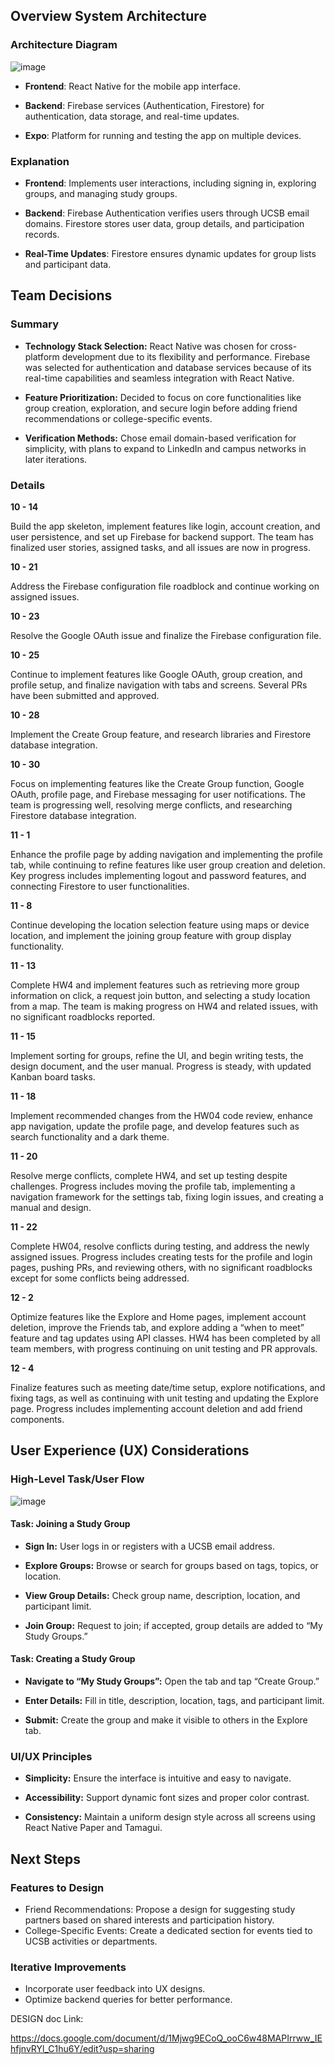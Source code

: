 ## Overview System Architecture ##
### Architecture Diagram ###
![image](https://github.com/user-attachments/assets/98057bd7-6aed-4a05-b62f-7eb73146710c)



- **Frontend**: React Native for the mobile app interface.

- **Backend**: Firebase services (Authentication, Firestore) for authentication, data storage, and real-time updates.

- **Expo**: Platform for running and testing the app on multiple devices.

### Explanation ###
- **Frontend**: Implements user interactions, including signing in, exploring groups, and managing study groups.

- **Backend**: Firebase Authentication verifies users through UCSB email domains. Firestore stores user data, group details, and participation records.

- **Real-Time Updates**: Firestore ensures dynamic updates for group lists and participant data.


## Team Decisions ##
### Summary ###
- **Technology Stack Selection:** React Native was chosen for cross-platform development due to its flexibility and performance. Firebase was selected for authentication and database services because of its real-time capabilities and seamless integration with React Native.

- **Feature Prioritization:** Decided to focus on core functionalities like group creation, exploration, and secure login before adding friend recommendations or college-specific events.

- **Verification Methods:** Chose email domain-based verification for simplicity, with plans to expand to LinkedIn and campus networks in later iterations.

### Details ###

**10 - 14**

Build the app skeleton, implement features like login, account creation, and user persistence, and set up Firebase for backend support. The team has finalized user stories, assigned tasks, and all issues are now in progress.


**10 - 21**

Address the Firebase configuration file roadblock and continue working on assigned issues. 

**10 - 23**

Resolve the Google OAuth issue and finalize the Firebase configuration file.

**10 - 25**

Continue to implement features like Google OAuth, group creation, and profile setup, and finalize navigation with tabs and screens. Several PRs have been submitted and approved.

**10 - 28**

Implement the Create Group feature, and research libraries and Firestore database integration. 

**10 - 30**

Focus on implementing features like the Create Group function, Google OAuth, profile page, and Firebase messaging for user notifications. The team is progressing well, resolving merge conflicts, and researching Firestore database integration.

**11 - 1**

Enhance the profile page by adding navigation and implementing the profile tab, while continuing to refine features like user group creation and deletion. Key progress includes implementing logout and password features, and connecting Firestore to user functionalities.

**11 - 8**

Continue developing the location selection feature using maps or device location, and implement the joining group feature with group display functionality. 

**11 - 13**

Complete HW4 and implement features such as retrieving more group information on click, a request join button, and selecting a study location from a map. The team is making progress on HW4 and related issues, with no significant roadblocks reported.

**11 - 15**

Implement sorting for groups, refine the UI, and begin writing tests, the design document, and the user manual. Progress is steady, with updated Kanban board tasks.

**11 - 18**

Implement recommended changes from the HW04 code review, enhance app navigation, update the profile page, and develop features such as search functionality and a dark theme.

**11 - 20**

Resolve merge conflicts, complete HW4, and set up testing despite challenges. Progress includes moving the profile tab, implementing a navigation framework for the settings tab, fixing login issues, and creating a manual and design.

**11 - 22**

Complete HW04, resolve conflicts during testing, and address the newly assigned issues. Progress includes creating tests for the profile and login pages, pushing PRs, and reviewing others, with no significant roadblocks except for some conflicts being addressed.

**12 - 2**

Optimize features like the Explore and Home pages, implement account deletion, improve the Friends tab, and explore adding a “when to meet” feature and tag updates using API classes. HW4 has been completed by all team members, with progress continuing on unit testing and PR approvals.

**12 - 4**

Finalize features such as meeting date/time setup, explore notifications, and fixing tags, as well as continuing with unit testing and updating the Explore page. Progress includes implementing account deletion and add friend components.

## User Experience (UX) Considerations ##
### High-Level Task/User Flow ###
![image](https://github.com/user-attachments/assets/2f0e91a2-6fcf-44f5-92ea-58c3da44cfb9)

#### Task: Joining a Study Group ####
- **Sign In:** User logs in or registers with a UCSB email address.

- **Explore Groups:** Browse or search for groups based on tags, topics, or location.

- **View Group Details:** Check group name, description, location, and participant limit.

- **Join Group:** Request to join; if accepted, group details are added to “My Study Groups.”

#### Task: Creating a Study Group ####

- **Navigate to “My Study Groups”:** Open the tab and tap “Create Group.”

- **Enter Details:** Fill in title, description, location, tags, and participant limit.

- **Submit:** Create the group and make it visible to others in the Explore tab.

### UI/UX Principles ###

- **Simplicity:** Ensure the interface is intuitive and easy to navigate.

- **Accessibility:** Support dynamic font sizes and proper color contrast.

- **Consistency:** Maintain a uniform design style across all screens using React Native Paper and Tamagui.


## Next Steps ##
### Features to Design ###
- Friend Recommendations: Propose a design for suggesting study partners based on shared interests and participation history.
- College-Specific Events: Create a dedicated section for events tied to UCSB activities or departments.
### Iterative Improvements ###
- Incorporate user feedback into UX designs.
- Optimize backend queries for better performance.



DESIGN doc Link:

https://docs.google.com/document/d/1Mjwg9ECoQ_ooC6w48MAPIrrww_IEhfjnvRYl_C1hu6Y/edit?usp=sharing
